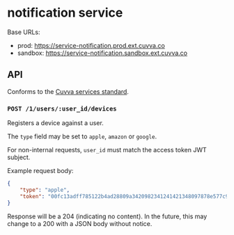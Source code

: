 # notification service

Base URLs:

- prod: https://service-notification.prod.ext.cuvva.co
- sandbox: https://service-notification.sandbox.ext.cuvva.co

## API

Conforms to the [Cuvva services standard][1].

### `POST /1/users/:user_id/devices`

Registers a device against a user.

The `type` field may be set to `apple`, `amazon` or `google`.

For non-internal requests, `user_id` must match the access token JWT subject.

Example request body:

```json
{
	"type": "apple",
	"token": "00fc13adff785122b4ad28809a3420982341241421348097878e577c991de8f0"
}
```

Response will be a 204 (indicating no content). In the future, this may change
to a 200 with a JSON body without notice.

[1]: https://github.com/cuvva/standards/blob/master/services.md
